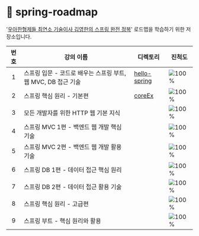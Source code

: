 # 🌱 spring-roadmap
'[우아한형제들 최연소 기술이사 김영한의 스프링 완전 정복](https://www.inflearn.com/roadmaps/373)' 로드맵을 학습하기 위한 저장소입니다.

| 번호 | 강의 이름 | 디렉토리 | 진척도 |
| :---: | --- | --- | --- |
| 1 | 스프링 입문 - 코드로 배우는 스프링 부트, 웹 MVC, DB 접근 기술 | [hello-spring](/hello-spring) | ![100%](https://progress-bar.dev/28/?width=200&scale=28&suffix=/28) |
| 2 | 스프링 핵심 원리 - 기본편 | [coreEx](/coreEx) | ![100%](https://progress-bar.dev/27/?width=200&scale=65&suffix=/65)
| 3 | 모든 개발자를 위한 HTTP 웹 기본 지식 | | ![100%](https://progress-bar.dev/0/?width=200&scale=41&suffix=/41) |
| 4 | 스프링 MVC 1편 - 백엔드 웹 개발 핵심 기술 | | ![100%](https://progress-bar.dev/0/?width=200&scale=72&suffix=/72) |
| 5 | 스프링 MVC 2편 - 백엔드 웹 개발 활용 기술 | | ![100%](https://progress-bar.dev/0/?width=200&scale=129&suffix=/129) |
| 6 | 스프링 DB 1편 - 데이터 접근 핵심 원리 | | ![100%](https://progress-bar.dev/0/?width=200&scale=57&suffix=/57) |
| 7 | 스프링 DB 2편 - 데이터 접근 활용 기술 | | ![100%](https://progress-bar.dev/0/?width=200&scale=88&suffix=/88) |
| 8 | 스프링 핵심 원리 - 고급편 | | ![100%](https://progress-bar.dev/0/?width=200&scale=125&suffix=/125) |
| 9 | 스프링 부트 - 핵심 원리와 활용 | | ![100%](https://progress-bar.dev/0/?width=200&scale=107&suffix=/107) |
